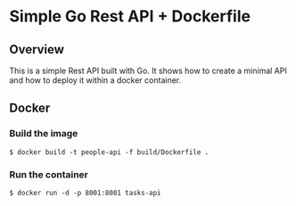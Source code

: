 # Simple Go Rest API + Dockerfile

## Overview
This is a simple Rest API built with Go. It shows how to create a minimal API and how to deploy it within a docker container.

## Docker
### Build the image
```
$ docker build -t people-api -f build/Dockerfile .
```

### Run the container
```
$ docker run -d -p 8001:8001 tasks-api
```
